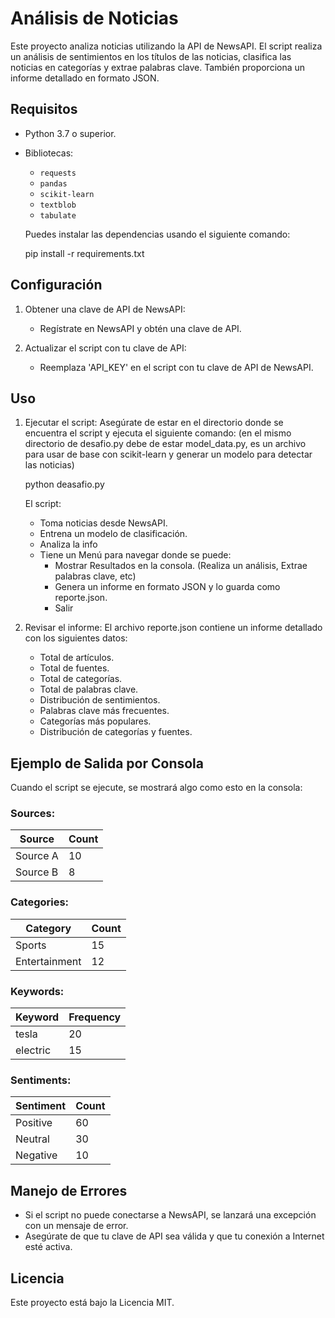 # Análisis de Noticias

Este proyecto analiza noticias utilizando la API de NewsAPI. El script realiza un análisis de sentimientos en los títulos de las noticias, clasifica las noticias en categorías y extrae palabras clave. También proporciona un informe detallado en formato JSON.

## Requisitos

- Python 3.7 o superior.
- Bibliotecas:
  - `requests`
  - `pandas`
  - `scikit-learn`
  - `textblob`
  - `tabulate`

  Puedes instalar las dependencias usando el siguiente comando:

  pip install -r requirements.txt

## Configuración

1. Obtener una clave de API de NewsAPI:
   - Regístrate en NewsAPI y obtén una clave de API.

2. Actualizar el script con tu clave de API:
   - Reemplaza 'API_KEY' en el script con tu clave de API de NewsAPI.

## Uso

1. Ejecutar el script:
   Asegúrate de estar en el directorio donde se encuentra el script y ejecuta el siguiente comando:
   (en el mismo directorio de desafio.py debe de estar model_data.py, es un archivo para usar de base con scikit-learn y generar un modelo para detectar las noticias)

   python deasafio.py



   El script:

   - Toma noticias desde NewsAPI.
   - Entrena un modelo de clasificación.
   - Analiza la info
   - Tiene un Menú para navegar donde se puede:
      - Mostrar Resultados en la consola. (Realiza un análisis, Extrae palabras clave, etc)
      - Genera un informe en formato JSON y lo guarda como reporte.json.
      - Salir
    

2. Revisar el informe:
   El archivo reporte.json contiene un informe detallado con los siguientes datos:
   - Total de artículos.
   - Total de fuentes.
   - Total de categorías.
   - Total de palabras clave.
   - Distribución de sentimientos.
   - Palabras clave más frecuentes.
   - Categorías más populares.
   - Distribución de categorías y fuentes.


## Ejemplo de Salida por Consola

Cuando el script se ejecute, se mostrará algo como esto en la consola:
### Sources:

| Source   | Count |
|----------|-------|
| Source A | 10    |
| Source B | 8     |

### Categories:

| Category      | Count |
|---------------|-------|
| Sports        | 15    |
| Entertainment | 12    |

### Keywords:

| Keyword   | Frequency |
|-----------|-----------|
| tesla     | 20        |
| electric  | 15        |

### Sentiments:

| Sentiment  | Count |
|------------|-------|
| Positive   | 60    |
| Neutral    | 30    |
| Negative   | 10    |

## Manejo de Errores

- Si el script no puede conectarse a NewsAPI, se lanzará una excepción con un mensaje de error.
- Asegúrate de que tu clave de API sea válida y que tu conexión a Internet esté activa.


## Licencia

Este proyecto está bajo la Licencia MIT.


